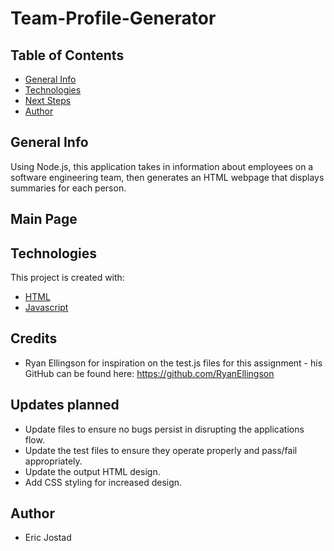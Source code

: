 # Team-Profile-Generator

## Table of Contents
- [General Info](#general-info)
- [Technologies](#technologies)
- [Next Steps](#next-Steps)
- [Author](#author)

## General Info
Using Node.js, this application takes in information about employees on a software engineering team, then generates an HTML webpage that displays summaries for each person.

## Main Page

## Technologies
This project is created with:
- [HTML](https://html.com/)
- [Javascript](https://www.javascript.com/)

## Credits
- Ryan Ellingson for inspiration on the test.js files for this assignment - his GitHub can be found here: https://github.com/RyanEllingson

## Updates planned
- Update files to ensure no bugs persist in disrupting the applications flow.
- Update the test files to ensure they operate properly and pass/fail appropriately. 
- Update the output HTML design. 
- Add CSS styling for increased design.

## Author
- Eric Jostad